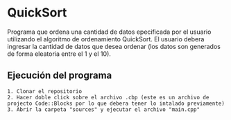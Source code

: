 # QuickSort
Programa que ordena una cantidad de datos epecificada por el usuario utilizando
el algoritmo de ordenamiento QuickSort.
El usuario debera ingresar la cantidad de datos que desea ordenar (los datos son generados de forma eleatoria entre el 1 y el 10).

## Ejecución del programa
	1. Clonar el repositorio
	2. Hacer doble click sobre el archivo .cbp (este es un archivo de projecto Code::Blocks por lo que debera tener lo intalado previamente)
	3. Abrir la carpeta "sources" y ejecutar el archivo "main.cpp"